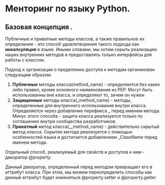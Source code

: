 # Менторинг по языку Python.

## Базовая концепция .

Публичные и приватные методы классов, а также правильное их определение - это способ удовлетворения такого подхода как **инкапсуляция** в языке.
Иными словами, мы хотим скрыть реализацию наших внутренних методов и предоставлять только интерфейсы для работы с классом.

Подход к организации о пределению доступа к методам органинован следующим образом:

1. **Публичные** методы класса(method_name) - определяются без каких либо правил, кроме основного наименования из PEP. Могут быть использованны вне класса, и определяют то, зачем он нужен
2. **Защищенные** методы класса(_method_name) - методы, определенные для внутреннего использования внутри класса. Определяется через добавление перефикса _ перед именем метода. Минус этого способа - защита класса реализуется только по соглашению внутри сообщества разработчиков.
3. **Приватный** метод класса(__method_name) - действительно скрытый метод класса. Скрытие метода реализуется с помощью особенностей языка и достигается добавлением _ClassName перед именем метода.

Отдельный способ, реализуемый для свойств и доступов к ним - декоратор @property.

Данный декоратор, определенный перед методом превращает его в аттрибут класса. При этом, мы можем переопределить способы как данный аттрибут будет изменяться @property.setter и @property.getter